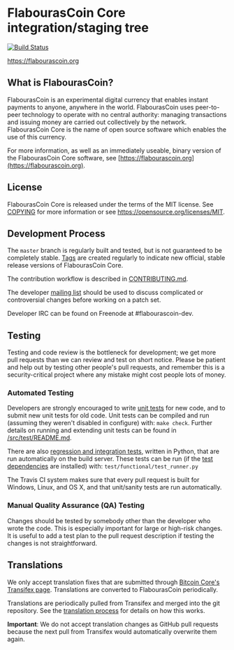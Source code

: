 FlabourasCoin Core integration/staging tree
=====================================

[![Build Status](https://travis-ci.org/flabourascoin-project/flabourascoin.svg?branch=master)](https://travis-ci.org/flabourascoin-project/flabourascoin)

https://flabourascoin.org

What is FlabourasCoin?
----------------

FlabourasCoin is an experimental digital currency that enables instant payments to
anyone, anywhere in the world. FlabourasCoin uses peer-to-peer technology to operate
with no central authority: managing transactions and issuing money are carried
out collectively by the network. FlabourasCoin Core is the name of open source
software which enables the use of this currency.

For more information, as well as an immediately useable, binary version of
the FlabourasCoin Core software, see [https://flabourascoin.org](https://flabourascoin.org).

License
-------

FlabourasCoin Core is released under the terms of the MIT license. See [COPYING](COPYING) for more
information or see https://opensource.org/licenses/MIT.

Development Process
-------------------

The `master` branch is regularly built and tested, but is not guaranteed to be
completely stable. [Tags](https://github.com/flabourascoin-project/flabourascoin/tags) are created
regularly to indicate new official, stable release versions of FlabourasCoin Core.

The contribution workflow is described in [CONTRIBUTING.md](CONTRIBUTING.md).

The developer [mailing list](https://groups.google.com/forum/#!forum/flabourascoin-dev)
should be used to discuss complicated or controversial changes before working
on a patch set.

Developer IRC can be found on Freenode at #flabourascoin-dev.

Testing
-------

Testing and code review is the bottleneck for development; we get more pull
requests than we can review and test on short notice. Please be patient and help out by testing
other people's pull requests, and remember this is a security-critical project where any mistake might cost people
lots of money.

### Automated Testing

Developers are strongly encouraged to write [unit tests](src/test/README.md) for new code, and to
submit new unit tests for old code. Unit tests can be compiled and run
(assuming they weren't disabled in configure) with: `make check`. Further details on running
and extending unit tests can be found in [/src/test/README.md](/src/test/README.md).

There are also [regression and integration tests](/test), written
in Python, that are run automatically on the build server.
These tests can be run (if the [test dependencies](/test) are installed) with: `test/functional/test_runner.py`

The Travis CI system makes sure that every pull request is built for Windows, Linux, and OS X, and that unit/sanity tests are run automatically.

### Manual Quality Assurance (QA) Testing

Changes should be tested by somebody other than the developer who wrote the
code. This is especially important for large or high-risk changes. It is useful
to add a test plan to the pull request description if testing the changes is
not straightforward.

Translations
------------

We only accept translation fixes that are submitted through [Bitcoin Core's Transifex page](https://www.transifex.com/projects/p/bitcoin/).
Translations are converted to FlabourasCoin periodically.

Translations are periodically pulled from Transifex and merged into the git repository. See the
[translation process](doc/translation_process.md) for details on how this works.

**Important**: We do not accept translation changes as GitHub pull requests because the next
pull from Transifex would automatically overwrite them again.
